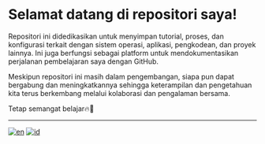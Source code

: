 # Selamat datang di repositori saya!

Repositori ini didedikasikan untuk menyimpan tutorial, proses, dan konfigurasi terkait dengan sistem operasi, aplikasi, pengkodean, dan proyek lainnya. Ini juga berfungsi sebagai platform untuk mendokumentasikan perjalanan pembelajaran saya dengan GitHub.

Meskipun repositori ini masih dalam pengembangan, siapa pun dapat bergabung dan meningkatkannya sehingga keterampilan dan pengetahuan kita terus berkembang melalui kolaborasi dan pengalaman bersama.

Tetap semangat belajar🔥🙂

---

[![en](https://img.shields.io/badge/lang-en-red.svg)](https://github.com/eles-betty/learn_git/blob/main/README.md)
[![id](https://img.shields.io/badge/lang-id-green.svg)](https://github.com/eles-betty/learn_git/blob/main/README-id.md)

